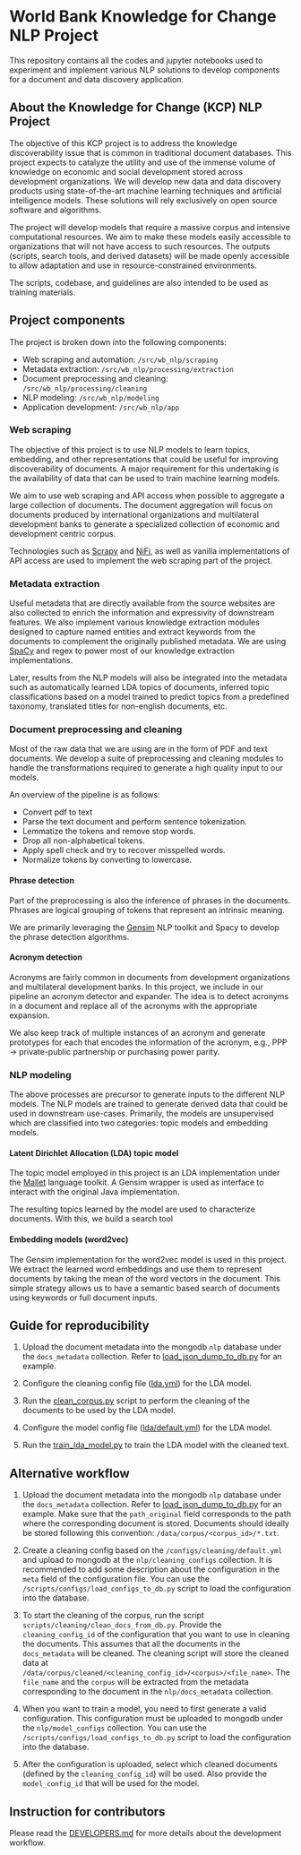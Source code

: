 # World Bank Knowledge for Change NLP Project

This repository contains all the codes and jupyter notebooks used to experiment and implement various NLP solutions to develop components for a document and data discovery application.

## About the Knowledge for Change (KCP) NLP Project

The objective of this KCP project is to address the knowledge discoverability issue that is common in traditional document databases. This project expects to catalyze the utility and use of the immense volume of knowledge on economic and social development stored across development organizations.  We will develop new data and data discovery products using state-of-the-art machine learning techniques and artificial intelligence models. These solutions will rely exclusively on open source software and algorithms.

The project will develop models that require a massive corpus and intensive computational resources. We aim to make these models easily accessible to organizations that will not have access to such resources. The outputs (scripts, search tools, and derived datasets) will be made openly accessible to allow adaptation and use in resource-constrained environments.

The scripts, codebase, and guidelines are also intended to be used as training materials.
<!--
### Addressable use cases

#### Search by topic composition

An environment economist is tasked to write a report on the impact of climate change on poverty. To address the “cold start” problem, s/he searches the World Bank document repository by setting thresholds on this specific combination of topics. The output of the topic models tells us that the share of topic 27 “climate change” in the available documents  ranges from 0 to 95%, and that the share of topic 12 “poverty” ranges from 0 to 52%. Setting a threshold on each topic (e.g., respectively 30% and 20%) will identify documents that cover both significantly (documents that are “at least” 30% about climate change and 20% about poverty). This approach returns more relevant documents, and a more relevant ranking of these documents, than what a keyword-based search, or filtering based on documents tags , would return. Additional filters (by country, year, others) could be applied as relevant.

![search-by-topic-composition](/docs/_static/img/search-by-topic-composition.png) -->

## Project components

The project is broken down into the following components:

- Web scraping and automation: `/src/wb_nlp/scraping`
- Metadata extraction: `/src/wb_nlp/processing/extraction`
- Document preprocessing and cleaning: `/src/wb_nlp/processing/cleaning`
- NLP modeling: `/src/wb_nlp/modeling`
- Application development: `/src/wb_nlp/app`

### Web scraping

The objective of this project is to use NLP models to learn topics, embedding, and other representations that could be useful for improving discoverability of documents. A major requirement for this undertaking is the availability of data that can be used to train machine learning models.

We aim to use web scraping and API access when possible to aggregate a large collection of documents. The document aggregation will focus on documents produced by international organizations and multilateral development banks to generate a specialized collection of economic and development centric corpus.

Technologies such as [Scrapy](https://scrapy.org/) and [NiFi](https://nifi.apache.org/), as well as vanilla implementations of API access are used to implement the web scraping part of the project.

### Metadata extraction

Useful metadata that are directly available from the source websites are also collected to enrich the information and expressivity of downstream features. We also implement various knowledge extraction modules designed to capture named entities and extract keywords from the documents to complement the originally published metadata. We are using [SpaCy](https://spacy.io/) and regex to power most of our knowledge extraction implementations.

Later, results from the NLP models will also be integrated into the metadata such as automatically learned LDA topics of documents, inferred topic classifications based on a model trained to predict topics from a predefined taxonomy, translated titles for non-english documents, etc.

### Document preprocessing and cleaning

Most of the raw data that we are using are in the form of PDF and text documents. We develop a suite of preprocessing and cleaning modules to handle the transformations required to generate a high quality input to our models.

An overview of the pipeline is as follows:
- Convert pdf to text
- Parse the text document and perform sentence tokenization.
- Lemmatize the tokens and remove stop words.
- Drop all non-alphabetical tokens.
- Apply spell check and try to recover misspelled words.
- Normalize tokens by converting to lowercase.

#### Phrase detection

Part of the preprocessing is also the inference of phrases in the documents. Phrases are logical grouping of tokens that represent an intrinsic meaning.

We are primarily leveraging the [Gensim](https://radimrehurek.com/gensim/) NLP toolkit and Spacy to develop the phrase detection algorithms.

#### Acronym detection

Acronyms are fairly common in documents from development organizations and multilateral development banks. In this project, we include in our pipeline an acronym detector and expander. The idea is to detect acronyms in a document and replace all of the acronyms with the appropriate expansion.

We also keep track of multiple instances of an acronym and generate prototypes for each that encodes the information of the acronym, e.g., PPP -> private-public partnership or purchasing power parity.

### NLP modeling

The above processes are precursor to generate inputs to the different NLP models. The NLP models are trained to generate derived data that could be used in downstream use-cases. Primarily, the models are unsupervised which are classified into two categories: topic models and embedding models.

#### Latent Dirichlet Allocation (LDA) topic model

The topic model employed in this project is an LDA implementation under the [Mallet](http://mallet.cs.umass.edu/topics.php) language toolkit. A Gensim wrapper is used as interface to interact with the original Java implementation.

The resulting topics learned by the model are used to characterize documents. With this, we build a search tool

#### Embedding models (word2vec)

The Gensim implementation for the word2vec model is used in this project. We extract the learned word embeddings and use them to represent documents by taking the mean of the word vectors in the document. This simple strategy allows us to have a semantic based search of documents using keywords or full document inputs.

## Guide for reproducibility

1. Upload the document metadata into the mongodb `nlp` database under the `docs_metadata` collection. Refer to [load_json_dump_to_db.py](/scripts/metadata/load_json_dump_to_db.py) for an example.

2. Configure the cleaning config file ([lda.yml](/configs/cleaning/lda.yml)) for the LDA model.

3. Run the [clean_corpus.py](/scripts/cleaning/clean_corpus.py) script to perform the cleaning of the documents to be used by the LDA model.

4. Configure the model config file ([lda/default.yml](/configs/models/lda/default.yml)) for the LDA model.

5. Run the [train_lda_model.py](/scripts/models/train_lda_model.py) to train the LDA model with the cleaned text.


## Alternative workflow

1. Upload the document metadata into the mongodb `nlp` database under the `docs_metadata` collection. Refer to [load_json_dump_to_db.py](/scripts/metadata/load_json_dump_to_db.py) for an example. Make sure that the `path_original` field corresponds to the path where the corresponding document is stored. Documents should ideally be stored following this convention: `/data/corpus/<corpus_id>/*.txt`.

2. Create a cleaning config based on the `/configs/cleaning/default.yml` and upload to mongodb at the `nlp/cleaning_configs` collection. It is recommended to add some description about the configuration in the `meta` field of the configuration file. You can use the `/scripts/configs/load_configs_to_db.py` script to load the configuration into the database.

3. To start the cleaning of the corpus, run the script `scripts/cleaning/clean_docs_from_db.py`. Provide the `cleaning_config_id` of the configuration that you want to use in cleaning the documents. This assumes that all the documents in the `docs_metadata` will be cleaned. The cleaning script will store the cleaned data at `/data/corpus/cleaned/<cleaning_config_id>/<corpus>/<file_name>`. The `file_name` and the `corpus` will be extracted from the metadata corresponding to the document in the `nlp/docs_metadata` collection.

4. When you want to train a model, you need to first generate a valid configuration. This configuration must be uploaded to mongodb under the `nlp/model_configs` collection. You can use the `/scripts/configs/load_configs_to_db.py` script to load the configuration into the database.

5. After the configuration is uploaded, select which cleaned documents (defined by the `cleaning_config_id`) will be used. Also provide the `model_config_id` that will be used for the model.

## Instruction for contributors

Please read the [DEVELOPERS.md](/DEVELOPERS.md) for more details about the development workflow.
